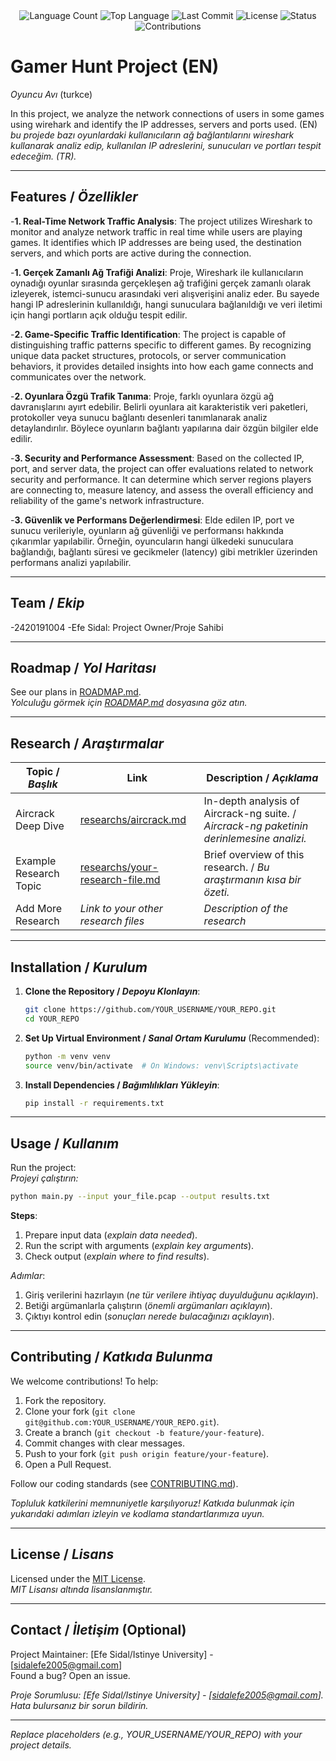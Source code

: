 <div align="center">
  <img src="https://img.shields.io/github/languages/count/EfeSidal/Oyuncavi?style=flat-square&color=blueviolet" alt="Language Count">
  <img src="https://img.shields.io/github/languages/top/EfeSidal/Oyuncavi?style=flat-square&color=1e90ff" alt="Top Language">
  <img src="https://img.shields.io/github/last-commit/EfeSidal/Oyuncavi?style=flat-square&color=ff69b4" alt="Last Commit">
  <img src="https://img.shields.io/github/license/EfeSidal/Oyuncavi?style=flat-square&color=yellow" alt="License">
  <img src="https://img.shields.io/badge/Status-Active-green?style=flat-square" alt="Status">
  <img src="https://img.shields.io/badge/Contributions-Welcome-brightgreen?style=flat-square" alt="Contributions">
</div>

# Gamer Hunt Project (EN)
*Oyuncu Avı* (turkce)

In this project, we analyze the network connections of users in some games using wirehark and identify the IP addresses, servers and ports used. (EN)  
*bu projede bazı oyunlardaki kullanıcıların ağ bağlantılarını wireshark kullanarak analiz edip, kullanılan IP adreslerini, sunucuları ve portları tespit edeceğim. (TR).*

---

## Features / *Özellikler*

-**1. Real-Time Network Traffic Analysis**:
The project utilizes Wireshark to monitor and analyze network traffic in real time while users are playing games. It identifies which IP addresses are being used, the destination servers, and which ports are active during the connection.

-**1. Gerçek Zamanlı Ağ Trafiği Analizi**:
Proje, Wireshark ile kullanıcıların oynadığı oyunlar sırasında gerçekleşen ağ trafiğini gerçek zamanlı olarak izleyerek, istemci-sunucu arasındaki veri alışverişini analiz eder. Bu sayede hangi IP adreslerinin kullanıldığı, hangi sunuculara bağlanıldığı ve veri iletimi için hangi portların açık olduğu tespit edilir.

-**2. Game-Specific Traffic Identification**:
The project is capable of distinguishing traffic patterns specific to different games. By recognizing unique data packet structures, protocols, or server communication behaviors, it provides detailed insights into how each game connects and communicates over the network.  

-**2. Oyunlara Özgü Trafik Tanıma**:
Proje, farklı oyunlara özgü ağ davranışlarını ayırt edebilir. Belirli oyunlara ait karakteristik veri paketleri, protokoller veya sunucu bağlantı desenleri tanımlanarak analiz detaylandırılır. Böylece oyunların bağlantı yapılarına dair özgün bilgiler elde edilir.

-**3. Security and Performance Assessment**:
Based on the collected IP, port, and server data, the project can offer evaluations related to network security and performance. It can determine which server regions players are connecting to, measure latency, and assess the overall efficiency and reliability of the game's network infrastructure. 

-**3. Güvenlik ve Performans Değerlendirmesi**:
Elde edilen IP, port ve sunucu verileriyle, oyunların ağ güvenliği ve performansı hakkında çıkarımlar yapılabilir. Örneğin, oyuncuların hangi ülkedeki sunuculara bağlandığı, bağlantı süresi ve gecikmeler (latency) gibi metrikler üzerinden performans analizi yapılabilir.

---

## Team / *Ekip*

-2420191004 -Efe Sidal: Project Owner/Proje Sahibi

---

## Roadmap / *Yol Haritası*

See our plans in [ROADMAP.md](ROADMAP.md).  
*Yolculuğu görmek için [ROADMAP.md](ROADMAP.md) dosyasına göz atın.*

---

## Research / *Araştırmalar*

| Topic / *Başlık*        | Link                                    | Description / *Açıklama*                        |
|-------------------------|-----------------------------------------|------------------------------------------------|
| Aircrack Deep Dive      | [researchs/aircrack.md](researchs/aircrack.md) | In-depth analysis of Aircrack-ng suite. / *Aircrack-ng paketinin derinlemesine analizi.* |
| Example Research Topic  | [researchs/your-research-file.md](researchs/your-research-file.md) | Brief overview of this research. / *Bu araştırmanın kısa bir özeti.* |
| Add More Research       | *Link to your other research files*     | *Description of the research*                  |

---

## Installation / *Kurulum*

1. **Clone the Repository / *Depoyu Klonlayın***:  
   ```bash
   git clone https://github.com/YOUR_USERNAME/YOUR_REPO.git
   cd YOUR_REPO
   ```

2. **Set Up Virtual Environment / *Sanal Ortam Kurulumu*** (Recommended):  
   ```bash
   python -m venv venv
   source venv/bin/activate  # On Windows: venv\Scripts\activate
   ```

3. **Install Dependencies / *Bağımlılıkları Yükleyin***:  
   ```bash
   pip install -r requirements.txt
   ```

---

## Usage / *Kullanım*

Run the project:  
*Projeyi çalıştırın:*

```bash
python main.py --input your_file.pcap --output results.txt
```

**Steps**:  
1. Prepare input data (*explain data needed*).  
2. Run the script with arguments (*explain key arguments*).  
3. Check output (*explain where to find results*).  

*Adımlar*:  
1. Giriş verilerini hazırlayın (*ne tür verilere ihtiyaç duyulduğunu açıklayın*).  
2. Betiği argümanlarla çalıştırın (*önemli argümanları açıklayın*).  
3. Çıktıyı kontrol edin (*sonuçları nerede bulacağınızı açıklayın*).

---

## Contributing / *Katkıda Bulunma*

We welcome contributions! To help:  
1. Fork the repository.  
2. Clone your fork (`git clone git@github.com:YOUR_USERNAME/YOUR_REPO.git`).  
3. Create a branch (`git checkout -b feature/your-feature`).  
4. Commit changes with clear messages.  
5. Push to your fork (`git push origin feature/your-feature`).  
6. Open a Pull Request.  

Follow our coding standards (see [CONTRIBUTING.md](CONTRIBUTING.md)).  

*Topluluk katkilerini memnuniyetle karşılıyoruz! Katkıda bulunmak için yukarıdaki adımları izleyin ve kodlama standartlarımıza uyun.*

---

## License / *Lisans*

Licensed under the [MIT License](LICENSE.md).  
*MIT Lisansı altında lisanslanmıştır.*

---

## Contact / *İletişim* (Optional)

Project Maintainer: [Efe Sidal/Istinye University] - [sidalefe2005@gmail.com]  
Found a bug? Open an issue.  

*Proje Sorumlusu: [Efe Sidal/Istinye University] - [sidalefe2005@gmail.com]. Hata bulursanız bir sorun bildirin.*

---

*Replace placeholders (e.g., YOUR_USERNAME/YOUR_REPO) with your project details.*
